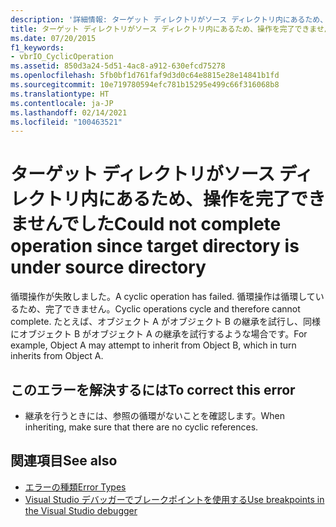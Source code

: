 ```yaml
---
description: '詳細情報: ターゲット ディレクトリがソース ディレクトリ内にあるため、操作を完了できませんでした'
title: ターゲット ディレクトリがソース ディレクトリ内にあるため、操作を完了できませんでした
ms.date: 07/20/2015
f1_keywords:
- vbrIO_CyclicOperation
ms.assetid: 850d3a24-5d51-4ac8-a912-630efcd75278
ms.openlocfilehash: 5fb0bf1d761faf9d3d0c64e8815e28e14841b1fd
ms.sourcegitcommit: 10e719780594efc781b15295e499c66f316068b8
ms.translationtype: HT
ms.contentlocale: ja-JP
ms.lasthandoff: 02/14/2021
ms.locfileid: "100463521"
---
```

# <a name="could-not-complete-operation-since-target-directory-is-under-source-directory"></a><span data-ttu-id="c1164-103">ターゲット ディレクトリがソース ディレクトリ内にあるため、操作を完了できませんでした</span><span class="sxs-lookup"><span data-stu-id="c1164-103">Could not complete operation since target directory is under source directory</span></span>

<span data-ttu-id="c1164-104">循環操作が失敗しました。</span><span class="sxs-lookup"><span data-stu-id="c1164-104">A cyclic operation has failed.</span></span> <span data-ttu-id="c1164-105">循環操作は循環しているため、完了できません。</span><span class="sxs-lookup"><span data-stu-id="c1164-105">Cyclic operations cycle and therefore cannot complete.</span></span> <span data-ttu-id="c1164-106">たとえば、オブジェクト A がオブジェクト B の継承を試行し、同様にオブジェクト B がオブジェクト A の継承を試行するような場合です。</span><span class="sxs-lookup"><span data-stu-id="c1164-106">For example, Object A may attempt to inherit from Object B, which in turn inherits from Object A.</span></span>  
  
## <a name="to-correct-this-error"></a><span data-ttu-id="c1164-107">このエラーを解決するには</span><span class="sxs-lookup"><span data-stu-id="c1164-107">To correct this error</span></span>  
  
- <span data-ttu-id="c1164-108">継承を行うときには、参照の循環がないことを確認します。</span><span class="sxs-lookup"><span data-stu-id="c1164-108">When inheriting, make sure that there are no cyclic references.</span></span>  
  
## <a name="see-also"></a><span data-ttu-id="c1164-109">関連項目</span><span class="sxs-lookup"><span data-stu-id="c1164-109">See also</span></span>

- [<span data-ttu-id="c1164-110">エラーの種類</span><span class="sxs-lookup"><span data-stu-id="c1164-110">Error Types</span></span>](../programming-guide/language-features/error-types.md)
- [<span data-ttu-id="c1164-111">Visual Studio デバッガーでブレークポイントを使用する</span><span class="sxs-lookup"><span data-stu-id="c1164-111">Use breakpoints in the Visual Studio debugger</span></span>](/visualstudio/debugger/using-breakpoints)
